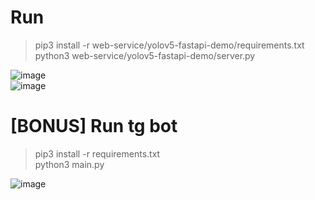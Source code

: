 # Run  
  
> pip3 install -r web-service/yolov5-fastapi-demo/requirements.txt  
> python3 web-service/yolov5-fastapi-demo/server.py  

![image](https://github.com/LeLinux/4Fun-welding-detection-AtomicHack/assets/115425862/2cb059df-6218-4ffe-91d3-d673cacf8f8b)  
![image](https://github.com/LeLinux/4Fun-welding-detection-AtomicHack/assets/115425862/52cc268e-742c-495c-bed0-289abc8d1c1f)  


# [BONUS] Run tg bot  
  
> pip3 install -r requirements.txt  
> python3 main.py  

![image](https://github.com/LeLinux/4Fun-welding-detection-AtomicHack/assets/115425862/0166f343-4eab-49b7-802f-691a7f78a223)
  
